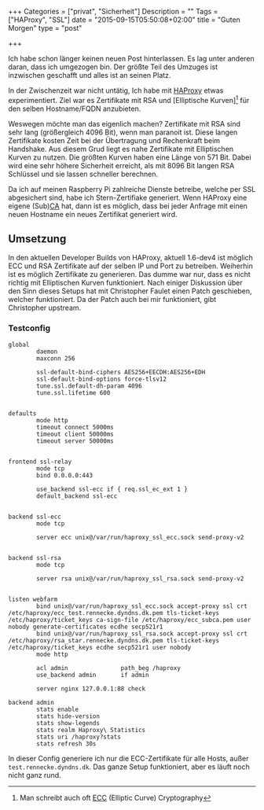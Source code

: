 +++
Categories = ["privat", "Sicherheit"]
Description = ""
Tags = ["HAProxy", "SSL"]
date = "2015-09-15T05:50:08+02:00"
title = "Guten Morgen"
type = "post"

+++

Ich habe schon länger keinen neuen Post hinterlassen. Es
lag unter anderen daran, dass ich umgezogen bin. Der größte
Teil des Umzuges ist inzwischen geschafft und alles ist an
seinen Platz.

In der Zwischenzeit war nicht untätig, Ich habe mit [HAProxy]
etwas experimentiert. Ziel war es Zertifikate mit RSA und [Elliptische Kurven][^1] für den selben Hostname/FQDN anzubieten.

Weswegen möchte man das eigenlich machen? Zertifikate mit
RSA sind sehr lang (größergleich 4096 Bit), wenn man
paranoit ist. Diese langen Zertifikate kosten Zeit bei der Übertragung und Rechenkraft beim Handshake. Aus diesem Grud liegt es nahe Zertifikate mit Elliptischen Kurven zu nutzen. Die größten Kurven haben eine Länge von 571 Bit. Dabei wird eine sehr höhere Sicherheit erreicht, als mit 8096 Bit langen RSA Schlüssel und sie lassen schneller berechnen.

Da ich auf meinen Raspberry Pi zahlreiche Dienste betreibe, welche per SSL abgesichert sind, habe ich Stern-Zertifiake generiert. Wenn HAProxy eine eigene (Sub)[CA] hat, dann ist es möglich, dass bei jeder Anfrage mit einen neuen Hostname ein neues Zertifikat generiert wird.


## Umsetzung ##

In den aktuellen Developer Builds von HAProxy, aktuell 1.6-dev4 ist möglich ECC und RSA Zertifikate auf der selben IP und Port zu betreiben. Weiherhin ist es möglich Zertifikate zu generieren. Das dumme war nur, dass es nicht richtig mit Elliptischen Kurven funktioniert. Nach einiger Diskussion über den Sinn dieses Setups hat mit Christopher Faulet einen Patch geschieben, welcher funktioniert. Da der Patch auch bei mir funktioniert, gibt Christopher upstream.

### Testconfig ###

```
global
        daemon
        maxconn 256

        ssl-default-bind-ciphers AES256+EECDH:AES256+EDH
        ssl-default-bind-options force-tlsv12
        tune.ssl.default-dh-param 4096
        tune.ssl.lifetime 600


defaults
        mode http
        timeout connect 5000ms
        timeout client 50000ms
        timeout server 50000ms


frontend ssl-relay
        mode tcp
        bind 0.0.0.0:443

        use_backend ssl-ecc if { req.ssl_ec_ext 1 }
        default_backend ssl-ecc


backend ssl-ecc
        mode tcp

        server ecc unix@/var/run/haproxy_ssl_ecc.sock send-proxy-v2


backend ssl-rsa
        mode tcp

        server rsa unix@/var/run/haproxy_ssl_rsa.sock send-proxy-v2


listen webfarm
        bind unix@/var/run/haproxy_ssl_ecc.sock accept-proxy ssl crt /etc/haproxy/ecc_test.rennecke.dyndns.dk.pem tls-ticket-keys /etc/haproxy/ticket_keys ca-sign-file /etc/haproxy/ecc_subca.pem user nobody generate-certificates ecdhe secp521r1
        bind unix@/var/run/haproxy_ssl_rsa.sock accept-proxy ssl crt /etc/haproxy/rsa_star.rennecke.dyndns.dk.pem tls-ticket-keys /etc/haproxy/ticket_keys ecdhe secp521r1 user nobody
        mode http

        acl admin               path_beg /haproxy
        use_backend admin       if admin

        server nginx 127.0.0.1:88 check

backend admin
        stats enable
        stats hide-version
        stats show-legends
        stats realm Haproxy\ Statistics
        stats uri /haproxy?stats
        stats refresh 30s
```

In dieser Config generiere ich nur die ECC-Zertifikate für alle Hosts, außer `test.rennecke.dyndns.dk`. Das ganze Setup funktioniert, aber es läuft noch nicht ganz rund.

[HAProxy]: http://www.haproxy.org/
[Elliptische Kurven]: http://www.cs.uni-potsdam.de/ti/lehre/05-Kryptographie/slides/Elliptische_Kurven.pdf
[CA]: https://de.wikipedia.org/wiki/Zertifizierungsstelle
[^1]: Man schreibt auch oft [ECC](https://de.wikipedia.org/wiki/Elliptic_Curve_Cryptography) (Elliptic Curve) Cryptography

